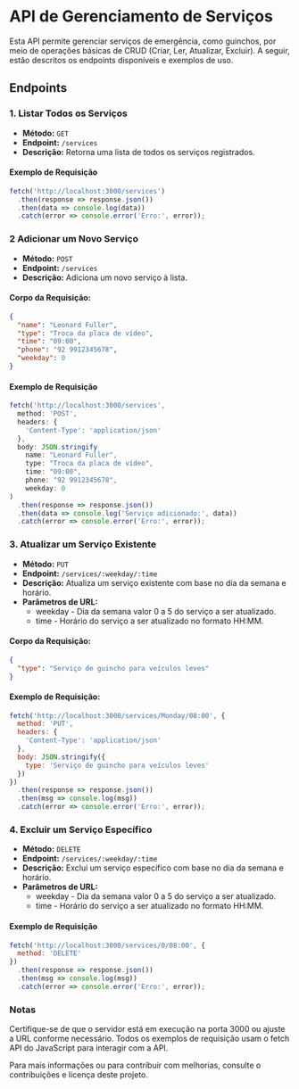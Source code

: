 # API de Gerenciamento de Serviços

Esta API permite gerenciar serviços de emergência, como guinchos, por meio de operações básicas de CRUD (Criar, Ler, Atualizar, Excluir). A seguir, estão descritos os endpoints disponíveis e exemplos de uso.

## Endpoints

### 1. Listar Todos os Serviços

- **Método:** `GET`
- **Endpoint:** `/services`
- **Descrição:** Retorna uma lista de todos os serviços registrados.

#### Exemplo de Requisição

```javascript
fetch('http://localhost:3000/services')
  .then(response => response.json())
  .then(data => console.log(data))
  .catch(error => console.error('Erro:', error));
```

### 2 Adicionar um Novo Serviço

- **Método:** `POST`
- **Endpoint:** `/services`
- **Descrição:** Adiciona um novo serviço à lista.

#### Corpo da Requisição:

```json
{
  "name": "Leonard Fuller",
  "type": "Troca da placa de vídeo",
  "time": "09:00",
  "phone": "92 9912345678",
  "weekday": 0
}
```

#### Exemplo de Requisição

```javascript
fetch('http://localhost:3000/services', 
  method: 'POST',
  headers: {
    'Content-Type': 'application/json'
  },
  body: JSON.stringify
    name: "Leonard Fuller",
    type: "Troca da placa de vídeo",
    time: "09:00",
    phone: "92 9912345678",
    weekday: 0
)
  .then(response => response.json())
  .then(data => console.log('Serviço adicionado:', data))
  .catch(error => console.error('Erro:', error));
```

### 3. Atualizar um Serviço Existente

- **Método:** `PUT`
- **Endpoint:** `/services/:weekday/:time`
- **Descrição:** Atualiza um serviço existente com base no dia da semana e horário.
- **Parâmetros de URL:**
    - weekday - Dia da semana valor 0 a 5 do serviço a ser atualizado.
    - time - Horário do serviço a ser atualizado no formato HH:MM.

#### Corpo da Requisição:
```json
{
  "type": "Serviço de guincho para veículos leves"
}
```

#### Exemplo de Requisição:
```javascript
fetch('http://localhost:3000/services/Monday/08:00', {
  method: 'PUT',
  headers: {
    'Content-Type': 'application/json'
  },
  body: JSON.stringify({
    type: 'Serviço de guincho para veículos leves'
  })
})
  .then(response => response.json())
  .then(msg => console.log(msg))
  .catch(error => console.error('Erro:', error));
```

### 4. Excluir um Serviço Específico
- **Método:** `DELETE`
- **Endpoint:** `/services/:weekday/:time`
- **Descrição:** Exclui um serviço específico com base no dia da semana e horário.
- **Parâmetros de URL:**
    - weekday - Dia da semana valor 0 a 5 do serviço a ser atualizado.
    - time - Horário do serviço a ser atualizado no formato HH:MM.

#### Exemplo de Requisição

```javascript
fetch('http://localhost:3000/services/0/08:00', {
  method: 'DELETE'
})
  .then(response => response.json())
  .then(msg => console.log(msg))
  .catch(error => console.error('Erro:', error));
```

### Notas

Certifique-se de que o servidor está em execução na porta 3000 ou ajuste a URL conforme necessário.
Todos os exemplos de requisição usam o fetch API do JavaScript para interagir com a API.

Para mais informações ou para contribuir com melhorias, consulte o contribuições e licença deste projeto.
